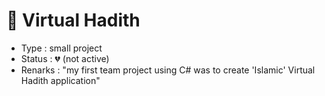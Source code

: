 &#x1F4CC; Virtual Hadith
===================
- Type : small project
- Status : &#x1F494; (not active)
- Renarks : "my first team project using C# was to create 'Islamic' Virtual Hadith application"
